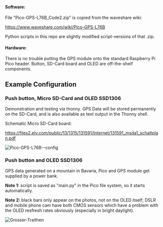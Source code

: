 #### Software:

File "Pico-GPS-L76B_Code2.zip" is copied from the waveshare wiki:

https://www.waveshare.com/wiki/Pico-GPS-L76B

Python scripts in this repo are slightly modified script-versions of that .zip.  

#### Hardware:

There is no trouble putting the GPS module onto the standard Raspberry Pi Pico header. Button, SD-Card board and OLED are off-the-shelf components.

## Example Configuration

### Push button, Micro SD-Card and OLED SSD1306

Demonstration and testing via thonny. GPS Data will be stored permanently on the SD-Card, and is also available as text output in the Thonny shell. 

Schematic Micro SD-Card board:

https://files2.elv.com/public/13/1315/131591/Internet/131591_msda1_schaltplan.pdf

![Pico-GPS-L76B--config](https://github.com/Florian-Wilhelm/Raspberry-Pi/assets/77980708/2cae6269-d276-4e12-a081-d1e77e937b67)

### Push button and OLED SSD1306

GPS data generated on a mountain in Bavaria, Pico and GPS module get supplied by a power bank.

**Note 1:** script is saved as "main.py" in the Pico file system, so it starts automatically.

**Note 2:** black bars only appear on the photos, not on the OLED itself; DSLR and mobile phone cam have both CMOS sensors which have a problem with the OLED resfresh rates obviously (especially in bright daylight).

![Grosser-Traithen](https://github.com/user-attachments/assets/3602c53a-52ee-4d6e-8dd3-2c80f50a1b9f)
